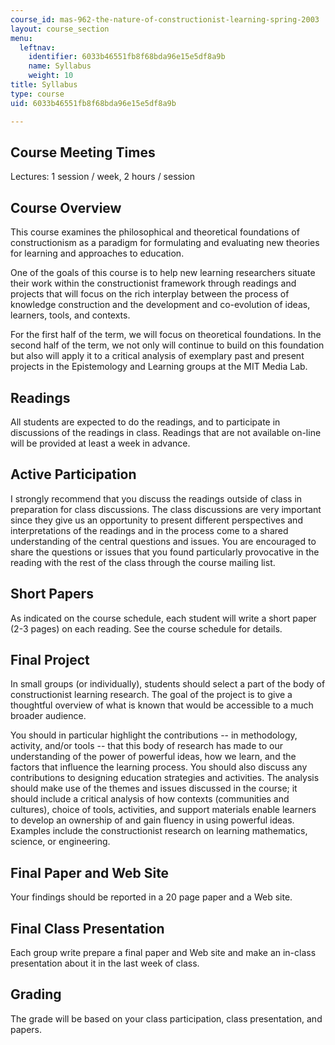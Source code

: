 ```yaml
---
course_id: mas-962-the-nature-of-constructionist-learning-spring-2003
layout: course_section
menu:
  leftnav:
    identifier: 6033b46551fb8f68bda96e15e5df8a9b
    name: Syllabus
    weight: 10
title: Syllabus
type: course
uid: 6033b46551fb8f68bda96e15e5df8a9b

---
```


Course Meeting Times
--------------------

Lectures: 1 session / week, 2 hours / session

Course Overview
---------------

This course examines the philosophical and theoretical foundations of constructionism as a paradigm for formulating and evaluating new theories for learning and approaches to education.

One of the goals of this course is to help new learning researchers situate their work within the constructionist framework through readings and projects that will focus on the rich interplay between the process of knowledge construction and the development and co-evolution of ideas, learners, tools, and contexts.

For the first half of the term, we will focus on theoretical foundations. In the second half of the term, we not only will continue to build on this foundation but also will apply it to a critical analysis of exemplary past and present projects in the Epistemology and Learning groups at the MIT Media Lab.

Readings
--------

All students are expected to do the readings, and to participate in discussions of the readings in class. Readings that are not available on-line will be provided at least a week in advance.

Active Participation
--------------------

I strongly recommend that you discuss the readings outside of class in preparation for class discussions. The class discussions are very important since they give us an opportunity to present different perspectives and interpretations of the readings and in the process come to a shared understanding of the central questions and issues. You are encouraged to share the questions or issues that you found particularly provocative in the reading with the rest of the class through the course mailing list.

Short Papers
------------

As indicated on the course schedule, each student will write a short paper (2-3 pages) on each reading. See the course schedule for details.

Final Project
-------------

In small groups (or individually), students should select a part of the body of constructionist learning research. The goal of the project is to give a thoughtful overview of what is known that would be accessible to a much broader audience.

You should in particular highlight the contributions -- in methodology, activity, and/or tools -- that this body of research has made to our understanding of the power of powerful ideas, how we learn, and the factors that influence the learning process. You should also discuss any contributions to designing education strategies and activities. The analysis should make use of the themes and issues discussed in the course; it should include a critical analysis of how contexts (communities and cultures), choice of tools, activities, and support materials enable learners to develop an ownership of and gain fluency in using powerful ideas. Examples include the constructionist research on learning mathematics, science, or engineering.

Final Paper and Web Site
------------------------

Your findings should be reported in a 20 page paper and a Web site.

Final Class Presentation
------------------------

Each group write prepare a final paper and Web site and make an in-class presentation about it in the last week of class.

Grading
-------

The grade will be based on your class participation, class presentation, and papers.